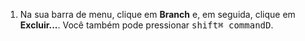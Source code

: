 1. Na sua barra de menu, clique em **Branch** e, em seguida, clique em **Excluir...**. Você também pode pressionar <kbd>shift</kbd><kbd>⌘ command</kbd><kbd>D</kbd>.
